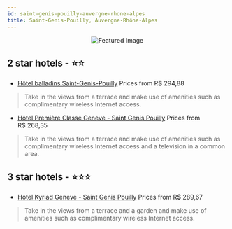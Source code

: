 ```yaml
---
id: saint-genis-pouilly-auvergne-rhone-alpes
title: Saint-Genis-Pouilly, Auvergne-Rhône-Alpes
---
```


<center><img src="https://i.travelapi.com/hotels/2000000/1390000/1381900/1381814/3b853b6d_z.jpg" alt="Featured Image" /></center>


##  2 star hotels - ⭐️⭐️

-    [Hôtel balladins Saint-Genis-Pouilly](https://us.hurb.com/hotels/saint-genis-pouilly/hotel-balladins-saint-genis-pouilly-JNP-JP00067R?cmp=18055) Prices from R$ 294,88
   > Take in the views from a terrace and make use of amenities such as complimentary wireless Internet access.
-    [Hôtel Première Classe Geneve - Saint Genis Pouilly](https://us.hurb.com/hotels/saint-genis-pouilly/hotel-premiere-classe-geneve-saint-genis-pouilly-JNP-JP787232?cmp=18055) Prices from R$ 268,35
   > Take in the views from a terrace and make use of amenities such as complimentary wireless Internet access and a television in a common area.

##  3 star hotels - ⭐️⭐️⭐️

-    [Hôtel Kyriad Geneve - Saint Genis Pouilly](https://us.hurb.com/hotels/saint-genis-pouilly/hotel-kyriad-geneve-saint-genis-pouilly-JNP-JP185889?cmp=18055) Prices from R$ 289,67
   > Take in the views from a terrace and a garden and make use of amenities such as complimentary wireless Internet access.
